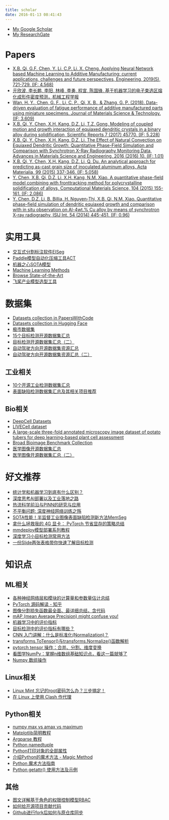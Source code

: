 ```yaml
---
title: scholar
date: 2016-01-13 08:41:43
---
```


- [My Google Scholar](https://scholar.google.com/citations?user=HOwir_sAAAAJ)
- [My ResearchGate](https://www.researchgate.net/profile/Xin_Bo_Qi)

# Papers 
- [X.B. Qi, G.F. Chen, Y. Li, C.P. Li, X. Cheng. Applying Neural Network based Machine Learning to Additive Manufacturing: current applications, challenges and future perspectives, Engineering, 2019(5), 721-729. (IF: 4.568)](https://www.sciencedirect.com/science/article/pii/S2095809918307732)
- [亓欣波, 李长鹏, 李阳, 林峰, 李勇, 程宣, 陈国锋. 基于机器学习的电子束选区熔化成形件密度预测，机械工程学报](https://kns.cnki.net/KCMS/detail/11.2187.TH.20190622.1357.010.html)
- [Wan, H. Y., Chen, G. F., Li, C. P., Qi, X. B., & Zhang, G. P. (2018). Data-driven evaluation of fatigue performance of additive manufactured parts using miniature specimens. Journal of Materials Science & Technology. (IF: 3.609)](https://www.sciencedirect.com/science/article/pii/S1005030218303426)
- [X.B. Qi, Y. Chen, X.H. Kang, D.Z. Li, T.Z. Gong. Modeling of coupled motion and growth interaction of equiaxed dendritic crystals in a binary alloy during solidification, Scientific Reports 7 (2017) 45770. (IF: 5.228)](http://www.nature.com/articles/srep45770)
- [X.B. Qi, Y. Chen, X.H. Kang, D.Z. Li. The Effect of Natural Convection on Equiaxed Dendritic Growth: Quantitative Phase-Field Simulation and Comparison with Synchrotron X-Ray Radiography Monitoring Data, Advances in Materials Science and Engineering, 2016 (2016) 10. (IF: 1.01)](https://www.hindawi.com/journals/amse/2016/5286168/abs/)
- [X.B. Qi, Y. Chen, X.H. Kang, D.Z. Li, Q. Du. An analytical approach for predicting as-cast grain size of inoculated aluminum alloys, Acta Materialia, 99 (2015) 337-346. (IF: 5.058)](http://www.sciencedirect.com/science/article/pii/S1359645415005704)
- [Y. Chen, X.B. Qi, D.Z. Li, X.H. Kang, N.M. Xiao. A quantitative phase-field model combining with fronttracking method for polycrystalline solidification of alloys, Computational Materials Science, 104 (2015) 155-161. (IF: 2.086)](http://www.sciencedirect.com/science/article/pii/S0927025615002293)
- [Y. Chen, D.Z. Li, B. Billia, H. Nguyen-Thi, X.B. Qi, N.M. Xiao. Quantitative phase-field simulation of dendritic equiaxed growth and comparison with in situ observation on Al-4wt.% Cu alloy by means of synchrotron X-ray radiography, ISIJ Int. 54 (2014) 445-451. (IF: 0.96)](https://www.jstage.jst.go.jp/article/isijinternational/54/2/54_445/_article)

# 实用工具
- [交互式分割标注软件EISeg](https://github.com/PaddlePaddle/PaddleSeg/tree/release/2.5/EISeg)
- [Paddle模型自动化压缩工具ACT](https://github.com/PaddlePaddle/PaddleSlim/tree/develop/example/auto_compression)
- [机器之心SOTA模型](https://www.jiqizhixin.com/sota)
- [Machine Learning Methods](https://paperswithcode.com/methods)
- [Browse State-of-the-Art](https://paperswithcode.com/sota)
- [飞桨产业模型选型工具](https://www.paddlepaddle.org.cn/smrt)

# 数据集
- [Datasets collection in PapersWithCode](https://paperswithcode.com/datasets)
- [Datasets collection in Hugging Face](https://huggingface.co/datasets)
- [极市数据集](https://www.cvmart.net/dataSets)
- [15个目标检测开源数据集汇总](https://mp.weixin.qq.com/s?src=11&timestamp=1658989596&ver=3947&signature=NtlGbvFYQVE2Kw8IJATxSHvHXlPERhycuY2*hkQPBW7jdSCS3UciImHUbYgWvXbUV5M3EenkkDOB9LLFhwNhSOrMWYkA7rKZvu91JhG9Ny2A22hFPLJThBc9pUf5kMeu&new=1)
- [目标检测开源数据集汇总（二）](https://mp.weixin.qq.com/s?__biz=MzI5MDUyMDIxNA==&mid=2247610614&idx=1&sn=1cbe29362a8acd5bfeb93a5f1af936f4&chksm=ec1ddd0fdb6a541917b7cd0cbfe5eba203adca4e4da0d66918808471456720d5ca0bb921291e&mpshare=1&scene=1&srcid=0711hc2xY8b9IjKqB4JwZOid&sharer_sharetime=1657517713734&sharer_shareid=19f9b91729f0d36195fb60fbcb61cd8c&exportkey=AeN0MiUrNTySwbo1Sej0Nvg%3D&acctmode=0&pass_ticket=UC%2Bw7bwSVCHsfQSt97%2FbZtYw0ehuxmj5O%2FPnvOZ8NZp0qTg74VJC8xRRd6raL93h&wx_header=0#rd)
- [自动驾驶方向开源数据集资源汇总](https://mp.weixin.qq.com/s/98GIFQv6dMuCX2_efidqlw)
- [自动驾驶方向开源数据集资源汇总（二）](https://mp.weixin.qq.com/s/ONB5dlfNG-uPZ1bFjfXzYA)

## 工业相关
- [10个开源工业检测数据集汇总](https://mp.weixin.qq.com/s?__biz=MzI5MDUyMDIxNA==&mid=2247593671&idx=1&sn=b3a39c9ff12f13e867bf7b64402b9b16&chksm=ec1d833edb6a0a28313c257f76744e4cf3deab417d8b7b6e93ca6df53092ebe7eb366e585c02&scene=21#wechat_redirect)
- [表面缺陷检测数据集汇总及其相关项目推荐](https://mp.weixin.qq.com/s/XqL9iOyqX-_P_1e6tUPHVA)

## Bio相关
- [DeepCell Datasets](https://datasets.deepcell.org/)
- [LIVECell dataset](https://sartorius-research.github.io/LIVECell/)
- [A large-scale three-fold annotated microscopy image dataset of potato tubers for deep learning-based plant cell assessment](https://springernature.figshare.com/collections/A_large-scale_three-fold_annotated_microscopy_image_dataset_of_potato_tubers_for_deep_learning-based_plant_cell_assessment/4955669)
- [Broad Bioimage Benchmark Collection](https://bbbc.broadinstitute.org/)
- [医学图像开源数据集汇总](https://mp.weixin.qq.com/s?__biz=MzI5MDUyMDIxNA==&mid=2247605502&idx=1&sn=765c5daf43e458ca1f6d54b53515ed21&chksm=ec1db107db6a38110960e65a75313944a711f7434f77b35b4151b91300e3f9ba6ce73f851993&mpshare=1&scene=1&srcid=0728FqeNhmpb29MOw82NYLRc&sharer_sharetime=1658989475190&sharer_shareid=19f9b91729f0d36195fb60fbcb61cd8c&exportkey=ARb47T4PTX%2FDVNEo%2FrsiKgE%3D&acctmode=0&pass_ticket=QUQFbIdj9aYAySX1v6lNcBc8VbiNDLZjQZRCc6mw%2Bf%2F%2BOgLuBB5shGbKxOdLoV9Q&wx_header=0#rd)
- [医学图像开源数据集汇总（二）](https://mp.weixin.qq.com/s/KirzDH92S8Eog7f4AY53QQ)

# 好文推荐
- [统计学和机器学习到底有什么区别？](https://mp.weixin.qq.com/s/gUJIddpounyBvCw6XndMiA)
- [深度思考AI部署以及工业落地之路](https://mp.weixin.qq.com/s/Nz5RAMBnQ9gbuwOK5CwpPA)
- [热流科学前沿与PINN的研究与应用](https://aistudio.baidu.com/aistudio/education/lessonvideo/2687762/1)
- [不平衡问题: 深度神经网络训练之殇](https://mp.weixin.qq.com/s/S5DtxvY7WHPRtVLZC0_03A)
- [SOTA性能！半监督工业图像表面缺陷检测新方法MemSeg](https://mp.weixin.qq.com/s/yXCTnxaFJPVIk5PLb_Z9aw)
- [拿什么拯救我的 4G 显卡： PyTorch 节省显存的策略总结](https://mp.weixin.qq.com/s/6fNmwifVTGoO97b9PUjdZQ)
- [mmdeploy模型部署系列教程](https://github.com/open-mmlab/mmdeploy/tree/master/docs/zh_cn/05-tutorial)
- [深度学习小目标检测常用方法](https://mp.weixin.qq.com/s/T-uJk4H-vLElF9tZsFg2MA)
- [一份Slide两张表格带你快速了解目标检测](https://mp.weixin.qq.com/s/jLnde0Xms-99g4z16OE9VQ)


# 知识点
## ML相关
- [各种神经网络层和模块的计算量和参数量估计总结](https://mp.weixin.qq.com/s/3rWtzZUGRnZbes89z8cjbw)
- [PyTorch 源码解读 - 知乎](https://www.zhihu.com/column/c_1316816403623084032)
- [图像分割损失函数最全面、最详细总结，含代码](https://mp.weixin.qq.com/s/8oKiVRjtPQIH1D2HltsREQ)
- [mAP (mean Average Precision) might confuse you!](https://towardsdatascience.com/map-mean-average-precision-might-confuse-you-5956f1bfa9e2)
- [机器学习中的评价指标](https://zhuanlan.zhihu.com/p/110399695)
- [目标检测中的评价指标有哪些？](https://mp.weixin.qq.com/s?__biz=MzIzNDM2OTMzOQ==&mid=2247486555&idx=1&sn=711410c13daacdc78b6f5146676fe917&chksm=e8f6340fdf81bd1915a9180515f0d88df645b0e8936aa8612fdbb4049bdb52d98fc74fc6c7a7&mpshare=1&scene=1&srcid=0531ZksBaI3cWyT2t2lPm1Yn&sharer_sharetime=1590911545844&sharer_shareid=a4ed7bb9de5f5fa82fddfda288dcd838&exportkey=AZyqLRjioupDw9TGcS3rD5U%3D&pass_ticket=IT3iUo5fw6xq6mGacL%2FPCW%2FxuOasy9Gg0iSUaQhcC3eXD6Rhs6NyQLMQUKrrRu3w#rd)
- [CNN 入门讲解：什么是标准化(Normalization)？](https://zhuanlan.zhihu.com/p/35597976)
- [transforms.ToTensor()与transforms.Normalize()函数解析](https://blog.csdn.net/weixin_43593330/article/details/107543737)
- [pytorch tensor 操作：合并、分割、维度变换](https://alyssaasa.github.io/posts/309/)
- [看图学NumPy：掌握n维数组基础知识点，看这一篇就够了](https://zhuanlan.zhihu.com/p/341655995)
- [Numpy 数组操作](https://www.runoob.com/numpy/numpy-array-manipulation.html)

## Linux相关
- [Linux Mint 忘记的root密码怎么办？三步搞定！](https://linux265.com/news/7478.html)
- [在 Linux 上使用 Clash 作代理 ](https://einverne.github.io/post/2021/03/linux-use-clash.html)

## Python相关
- [numpy max vs amax vs maximum](https://stackoverflow.com/questions/33569668/numpy-max-vs-amax-vs-maximum)
- [Matplotlib简明教程](https://lijin-thu.github.io/06.%20matplotlib/06.01%20pyplot%20tutorial.html)
- [Argparse 教程](https://docs.python.org/zh-cn/3/howto/argparse.html)
- [Python namedtuple](https://www.runoob.com/note/25726)
- [Python打印对象的全部属性](https://blog.51cto.com/steed/2046408)
- [介绍Python的魔术方法 - Magic Method](https://segmentfault.com/a/1190000007256392)
- [Python 魔术方法指南](https://pycoders-weekly-chinese.readthedocs.io/en/latest/issue6/a-guide-to-pythons-magic-methods.html)
- [Python getattr() 使用方法及示例](https://www.cainiaojc.com/python/python-methods-built-in-getattr.html)

## 其他
- [图文详解基于角色的权限控制模型RBAC](https://juejin.cn/post/6844904004179230733)
- [如何给开源项目贡献代码](https://gist.github.com/zxhfighter/62847a087a2a8031fbdf)
- [Github进行fork后如何与原仓库同步](https://github.com/selfteaching/the-craft-of-selfteaching/issues/67)
